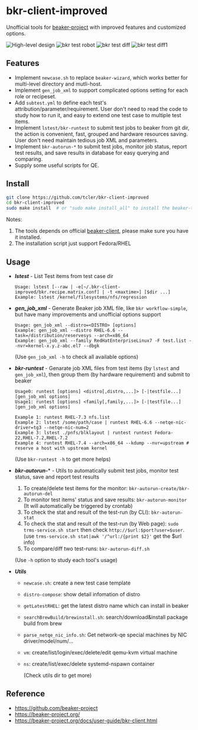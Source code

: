 # bkr-client-improved

Unofficial tools for [beaker-project](https://beaker-project.org/) with improved features and customized options.

![High-level design](https://raw.githubusercontent.com/tcler/bkr-client-improved/master/img/hld-bkr-test-robot.png)
![bkr test robot](https://raw.githubusercontent.com/tcler/bkr-client-improved/master/img/demo.gif)
![bkr test diff](https://raw.githubusercontent.com/tcler/bkr-client-improved/master/img/bkr-autorun-diff.png)
![bkr test diff1](https://raw.githubusercontent.com/tcler/bkr-client-improved/master/img/bkr-autorun-diff1.png)

## Features

- Implement `newcase.sh` to replace `beaker-wizard`, which works better for multi-level directory and mutli-host.
- Implement `gen_job_xml` to support complicated options setting for each role or recipeset.
- Add `subtest.yml` to define each test's attribution/parameter/requirement. User don't need to read the code to study how to run it, and easy to extend one test case to multiple test items.
- Implement `lstest/bkr-runtest` to submit test jobs to beaker from git dir, the action is convenient, fast, grouped and hardware resources saving. User don't need maintain tedious job XML and parameters.
- Implement `bkr-autorun-*` to submit test jobs, monitor job status, report test results, and save results in database for easy querying and comparing.
- Supply some useful scripts for QE.

## Install

```bash
git clone https://github.com/tcler/bkr-client-improved
cd bkr-client-improved
sudo make install  # or "sudo make install_all" to install the beaker-test-robot tools
```

Notes:

1. The tools depends on official [beaker-client](https://beaker-project.org/docs/user-guide/bkr-client.html), please make sure you have it installed.
2. The installation script just support Fedora/RHEL

## Usage

*   ***lstest*** - List Test items from test case dir

    ```
	Usage: lstest [--raw | -e[~/.bkr-client-improved/bkr.recipe.matrix.conf] | -t <maxtime>] [$dir ...]
	Example: lstest /kernel/filesystems/nfs/regression

	```

*   ***gen_job_xml*** - Generate Beaker job XML file, like `bkr workflow-simple`, but have many improvements and unofficial options support

    ```
	Usage: gen_job_xml --distro=<DISTRO> [options]
	Example: gen_job_xml --distro RHEL-6.6 --task=/distribution/reservesys --arch=x86_64
	Example: gen_job_xml --family RedHatEnterpriseLinux7 -F test.list --nvr=kernel-x.y.z-abc.el7 --dbgk

	```
	(Use `gen_job_xml -h` to check all available options)

*   ***bkr-runtest*** - Genarate job XML files from test items (by `lstest` and `gen_job_xml`), then group them (by hardware requirement) and submit to beaker

	```
	Usage0: runtest [options] <distro[,distro,...]> [-|testfile...] [gen_job_xml options] 
	Usage1: runtest [options] <family[,family,...]> [-|testfile...] [gen_job_xml options]

	Example 1: runtest RHEL-7.3 nfs.list
	Example 2: lstest /some/path/case | runtest RHEL-6.6 --netqe-nic-driver=tg3 --netqe-nic-num=2
	Example 3: lstest ./pnfs/blklayout | runtest runtest Fedora-22,RHEL-7.2,RHEL-7.2 
	Example 4: runtest RHEL-7.4 --arch=x86_64 --kdump --nvr=upstream # reserve a host with upstream kernel
	```
	(Use `bkr-runtest -h` to get more helps)

*   ***bkr-autorun-**** - Utils to automatically submit test jobs, monitor test status, save and report test results

    1. To create/delete test items for the monitor: `bkr-autorun-create/bkr-autorun-del`
    2. To monitor test items' status and save results: `bkr-autorun-monitor` (It will automatically be triggered by crontab)
    3. To check the stat and result of the test-run (by CLI): `bkr-autorun-stat`
    4. To check the stat and result of the test-run (by Web page): `sudo trms-service.sh start` then check `http://$url:$port?user=$user`. (use `trms-service.sh stat|awk '/^url:/{print $2}'` get the $url info)
    5. To compare/diff two test-runs: `bkr-autorun-diff.sh`

      (Use `-h` option to study each tool's usage)

*   ***Utils***
    - `newcase.sh`: create a new test case template
	- `distro-compose`: show detail infomation of distro
	- `getLatestRHEL`: get the latest distro name which can install in beaker
	- `searchBrewBuild/brewinstall.sh`: search/download&install package build from brew
	- `parse_netqe_nic_info.sh`: Get network-qe special machines by NIC driver/model/num/...
	- `vm`: create/list/login/exec/delete/edit qemu-kvm virtual machine
	- `ns`: create/list/exec/delete systemd-nspawn container

      (Check utils dir to get more)

## Reference

* https://github.com/beaker-project
* https://beaker-project.org/
* https://beaker-project.org/docs/user-guide/bkr-client.html

